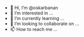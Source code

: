 - 👋 Hi, I’m @oskarbanan
- 👀 I’m interested in ...
- 🌱 I’m currently learning ...
- 💞️ I’m looking to collaborate on ...
- 📫 How to reach me ...

<!---
oskarbanan/oskarbanan is a ✨ special ✨ repository because its `README.md` (this file) appears on your GitHub profile.
You can click the Preview link to take a look at your changes.
--->

